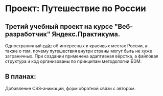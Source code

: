 # Проект: Путешествие по России
## Третий учебный проект на курсе "Веб-разработчик" Яндекс.Практикума.
Одностраничный [сайт](https://kogrms.github.io/russian-travel/) об интересных и красивых местах России, а также о том, почему путешествия внутри страны могут быть не хуже заграничных.
При создании применена адаптивная вёрстка, а файловая структура и код организованы по принципам методологии БЭМ.
## В планах:
Добавление CSS-анимаций, форм обратной связи с автором.
